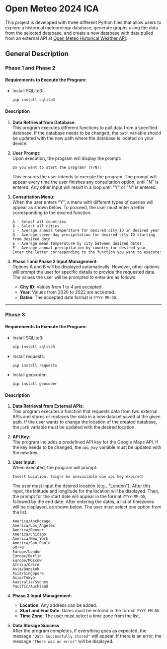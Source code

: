 # Open Meteo 2024 ICA

This project is developed with three different Python files that allow users to explore a historical meteorology database, generate graphs using the data from the selected database, and create a new database with data pulled from an external API at [Open Meteo Historical Weather API](https://open-meteo.com/en/docs/historical-weather-api).

## General Description

### Phase 1 and Phase 2

#### Requirements to Execute the Program:

- Install SQLite3: 
  ```bash
  pip install sqlite3
  ```

#### Description

1. **Data Retrieval from Database**:  
   This program executes different functions to pull data from a specified database. If the database needs to be changed, the `path` variable should be updated with the new path where the database is located on your device.

2. **User Prompt**:  
   Upon execution, the program will display the prompt:
   ```
   Do you want to start the program? (Y/N):
   ```
   This ensures the user intends to execute the program. The prompt will appear every time the user finishes any consultation option, until "N" is entered. Any other input will result in a loop until "Y" or "N" is entered.

3. **Consultation Menu**:  
   When the user enters "Y", a menu with different types of queries will appear as shown below. To proceed, the user must enter a letter corresponding to the desired function.
   ```
   A - Select all countries
   B - Select all cities
   C - Average annual temperature for desired city ID in desired year
   D - Average seven-day precipitation for desired city ID starting from desired date
   E - Average mean temperature by city between desired dates
   F - Average annual precipitation by country for desired year
   Enter the letter corresponding to the function you want to execute:
   ```

4. **Phase 1 and Phase 2 Input Management**:  
   Options A and B will be displayed automatically. However, other options will prompt the user for specific details to provide the requested data. The values the user will be prompted to enter are as follows:
   - **City ID**: Values from 1 to 4 are accepted.
   - **Year**: Values from 2020 to 2022 are accepted.
   - **Dates**: The accepted date format is `YYYY-MM-DD`.

---

### Phase 3

#### Requirements to Execute the Program:

- Install SQLite3:
  ```bash
  pip install sqlite3
  ```

- Install requests:
  ```bash
  pip install requests
  ```

- Install geocoder:
  ```bash
  pip install geocoder
  ```

#### Description

1. **Data Retrieval from External APIs**:  
   This program executes a function that requests data from two external APIs and stores or replaces the data in a new dataset saved at the given path. If the user wants to change the location of the created database, the `path` variable must be updated with the desired location.

2. **API Key**:  
   The program includes a predefined API key for the Google Maps API. If the key needs to be changed, the `api_key` variable must be updated with the new key.

3. **User Input**:  
   When executed, the program will prompt:
   ```
   Insert Location: (mighr be unavailable due api key expired)
   ```
   The user must input the desired location (e.g., "London"). After this input, the latitude and longitude for the location will be displayed. Then, the prompt for the start date will appear in the format `YYYY-MM-DD`, followed by the end date. After entering the dates, a list of timezones will be displayed, as shown below. The user must select one option from the list.
   
   ```
   America/Anchorage
   America/Los_Angeles
   America/Denver
   America/Chicago
   America/New_York
   America/Sao_Paulo
   GMT+0
   Europe/London
   Europe/Berlin
   Europe/Moscow
   Africa/Cairo
   Asia/Bangkok
   Asia/Singapore
   Asia/Tokyo
   Australia/Sydney
   Pacific/Auckland
   ```

4. **Phase 3 Input Management**:
   - **Location**: Any address can be added.
   - **Start and End Date**: Dates must be entered in the format `YYYY-MM-DD`.
   - **Time Zone**: The user must select a time zone from the list.

5. **Data Storage Success**:  
   After the program completes, if everything goes as expected, the message `"Data successfully stored"` will appear. If there is an error, the message `"There was an error"` will be displayed.
